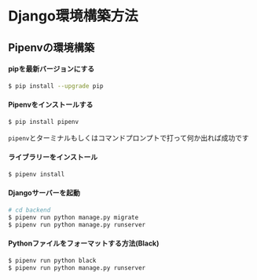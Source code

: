 # Django環境構築方法

## Pipenvの環境構築

#### pipを最新バージョンにする

```bash
$ pip install --upgrade pip
```

#### Pipenvをインストールする

```bash
$ pip install pipenv
```

`pipenv`とターミナルもしくはコマンドプロンプトで打って何か出れば成功です

#### ライブラリーをインストール

```bash
$ pipenv install
```

#### Djangoサーバーを起動

```bash
# cd backend
$ pipenv run python manage.py migrate
$ pipenv run python manage.py runserver
```

#### Pythonファイルをフォーマットする方法(Black)
```bash
$ pipenv run python black
$ pipenv run python manage.py runserver
```